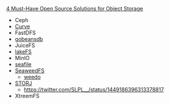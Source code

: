 [4 Must-Have Open Source Solutions for Object Storage](https://betterprogramming.pub/top-4-open-source-tools-for-object-storage-e43267bcd724)

- Ceph
- [Curve](https://github.com/opencurve/curve)
- FastDFS
- [gobeansdb](https://github.com/douban/gobeansdb)
- JuiceFS
- [lakeFS](https://github.com/treeverse/lakeFS)
- MinIO
- [seafile](https://github.com/haiwen/seafile)
- [SeaweedFS](https://github.com/chrislusf/seaweedfs)
  - [weedo](https://github.com/ginuerzh/weedo)
- [STORJ](https://storj.io/)
  - https://twitter.com/SLPL__/status/1449186396313378817
- XtreemFS
